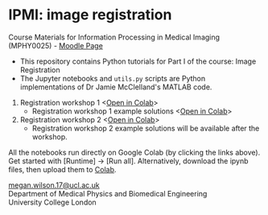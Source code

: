 # IPMI: image registration

Course Materials for Information Processing in Medical Imaging (MPHY0025) - [Moodle Page][moodle_page]

- This repository contains Python tutorials for Part I of the course: Image Registration 
- The Jupyter notebooks and `utils.py` scripts are Python implementations of Dr Jamie McClelland's MATLAB code. 

1. Registration workshop 1 <[Open in Colab](https://colab.research.google.com/github/meganzoe/ipmi-registration/blob/master/workshop_1/registration_workshop_1.ipynb)>
   * Registration workshop 1 example solutions <[Open in Colab](https://colab.research.google.com/github/meganzoe/ipmi-registration/blob/master/workshop_1/registration_workshop_1_example_solution.ipynb)>
2. Registration workshop 2 <[Open in Colab](https://colab.research.google.com/github/meganzoe/ipmi-registration/blob/master/workshop_2/registration_workshop_2.ipynb)>
   * Registration workshop 2 example solutions will be available after the workshop.


All the notebooks run directly on Google Colab (by clicking the links above). Get started with [Runtime] -> [Run all]. Alternatively, download the ipynb files, then upload them to [Colab](https://colab.research.google.com). 

megan.wilson.17@ucl.ac.uk  
Department of Medical Physics and Biomedical Engineering  
University College London

[moodle_page]: https://moodle-1819.ucl.ac.uk/course/view.php?id=6301
